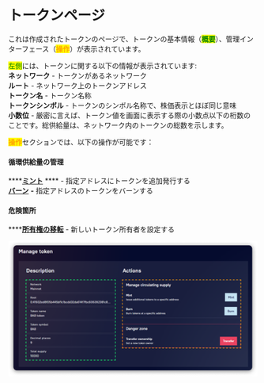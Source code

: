 # トークンページ

これは作成されたトークンのページで、トークンの基本情報（<mark style="color:green;">**概要**</mark>）、管理インターフェース（<mark style="color:orange;">**操作**</mark>）が表示されています。

<mark style="color:green;">左側</mark>には、トークンに関する以下の情報が表示されています:\
**ネットワーク** - トークンがあるネットワーク\
**ルート** - ネットワーク上のトークンアドレス\
**トークン名** - トークン名称\
**トークンシンボル** - トークンのシンボル名称で、株価表示とほぼ同じ意味\
**小数位** - 厳密に言えば、トークン値を画面に表示する際の小数点以下の桁数のことです。総供給量は、ネットワーク内のトークンの総数を示します。

<mark style="color:orange;">**操作**</mark>セクションでは、以下の操作が可能です：

#### 循環供給量の管理

\*\*\*\*[**ミント**](../how-to/mint-tokens.md) \*\*\*\* - 指定アドレスにトークンを追加発行する\
[**バーン**](../how-to/burn-tokens.md) **-** 指定アドレスのトークンをバーンする

#### 危険箇所

\*\*\*\*[**所有権の移転**](../how-to/transfer-ownership.md) - 新しいトークン所有者を設定する

![](<../../../.gitbook/assets/image (163).png>)

